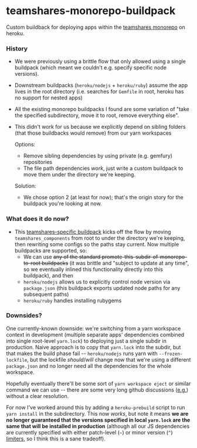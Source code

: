 # teamshares-monorepo-buildpack

Custom buildback for deploying apps within the [teamshares monorepo](https://github.com/teamshares/monorepo) on heroku.

### History
- We were previously using a brittle flow that only allowed using a single buildpack (which meant we couldn't e.g. specify specific node versions).
- Downstream buildpacks (`heroku/nodejs` + `heroku/ruby`) assume the app lives in the root directory (i.e. searches for `Gemfile` in root, heroku has no support for nested apps)
- All the existing monorepo buildpacks I found are some variation of "take the specified subdirectory, move it to root, remove everything else".
- This didn't work for us because we explicitly depend on sibling folders (that those buildbacks would remove) from our yarn workspaces


  Options:
  - Remove sibling dependencies by using private (e.g. gemfury) repositories
  - The file path dependencies *work*, just write a custom buildpack to move them under the directory we're keeping.

  Solution:
  - We chose option 2 (at least for now); that's the origin story for the buildpack you're looking at now.

### What does it do now?
- This [teamshares-specific buildpack](https://github.com/teamshares/teamshares-monorepo-buildpack) kicks off the flow by moving `teamshares_components` from root to under the directory we're keeping, then rewriting some configs so the paths stay current. Now multiple buildpacks are supported, so:
  - We can use ~~any of the standard promote-this-subdir-of-monorepo-to-root buildpacks~~ (it was brittle and "subject to update at any time", so we eventually inlined this functionality directly into this buildpack), and then
  - `heroku/nodejs` allows us to explicitly control node version via `package.json` (this buildpack exports updated node paths for any subsequent paths)
  - `heroku/ruby` handles installing rubygems

### Downsides?
One currently-known downside: we're switching from a yarn workspace context in development (multiple separate apps' dependencies combined into single root-level `yarn.lock`) to deploying just a single subdir in production. Naive approach is to copy that `yarn.lock` into the subdir, but that makes the build phase fail -- `heroku/nodejs` runs yarn with `--frozen-lockfile`, but the lockfile _should_/_will_ change now that we're using a different `package.json` and no longer need all the dependencies for the whole workspace.

Hopefully eventually there'll be some sort of `yarn workspace eject` or similar command we can use -- there are some very long github discussions ([e.g.](https://github.com/yarnpkg/berry/issues/1223)) without a clear resolution.

For now I've worked around this by adding a `heroku-prebuild` script to run `yarn install` in the subdirectory. This now *works*, but note it means **we are no longer guaranteed that the versions specified in local `yarn.lock` are the same that will be installed in production** (although all our JS dependencies are currently specified with either patch-level (`~`) or minor version (`^`) [limiters](https://docs.npmjs.com/about-semantic-versioning), so I think this is a sane tradeoff).
